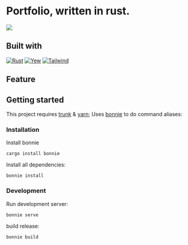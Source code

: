 # Portfolio, written in rust. 

![](https://img.shields.io/github/license/TechTheAwesome/portfolio-rust?style=for-the-badge)

## Built with
[![Rust](https://img.shields.io/badge/Rust-111111?style=flat-square&logo=rust&logoColor=white)](https://www.rust-lang.org/) 
[![Yew](https://img.shields.io/badge/Yew-009659?style=flat-square&logo=none&logoColor=white)](https://yew.rs/) 
[![Tailwind](https://img.shields.io/badge/Tailwind-06B6D4?style=flat-square&logo=tailwindcss&logoColor=white)](https://tailwindcss.com/) 

## Feature

## Getting started
This project requires [trunk](https://crates.io/crates/trunk) & [yarn]();
Uses [bonnie]() to do command aliases:
### Installation
Install bonnie
```console
cargo install bonnie
```

Install all dependencies:
```console
bonnie install
```
### Development
Run development server:
```console
bonnie serve
```
build release:

```console
bonnie build
```
